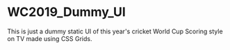 # WC2019_Dummy_UI
This is just a dummy static UI of this year's cricket World Cup Scoring style on TV made using CSS Grids.
